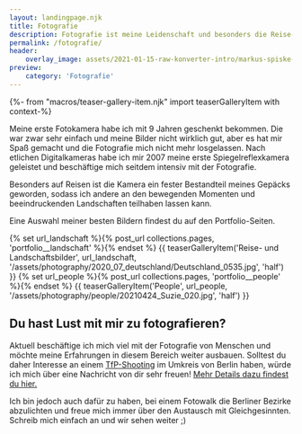 ```yaml
---
layout: landingpage.njk
title: Fotografie
description: Fotografie ist meine Leidenschaft und besonders die Reise- und Landschaftsfotografie hat es mir angetan.
permalink: /fotografie/
header:
    overlay_image: assets/2021-01-15-raw-konverter-intro/markus-spiske-nfwBWcaFAYg-unsplash.jpg
preview:
    category: 'Fotografie'
---
```

{%- from "macros/teaser-gallery-item.njk" import teaserGalleryItem with context-%}
<div class="p-4 bg-gray-100 text-gray-700">
  <div class="container p-4 my-4 text-base sm:text-lg md:text-xl">
    <p class="mb-4">
        Meine erste Fotokamera habe ich mit 9 Jahren geschenkt bekommen.
        Die war zwar sehr einfach und meine Bilder nicht wirklich gut, aber es hat mir Spaß gemacht und die Fotografie mich nicht mehr losgelassen.
        Nach etlichen Digitalkameras habe ich mir 2007 meine erste Spiegelreflexkamera geleistet und beschäftige mich seitdem intensiv mit der Fotografie.
    </p>
    <p class="mb-4">
        Besonders auf Reisen ist die Kamera ein fester Bestandteil meines Gepäcks geworden,
        sodass ich andere an den bewegenden Momenten und beeindruckenden Landschaften teilhaben lassen kann.
    </p>
    <p class="mb-4">
        Eine Auswahl meiner besten Bildern findest du auf den Portfolio-Seiten.
    </p>

<div class="flex flex-wrap justify-center">
{% set url_landschaft %}{% post_url collections.pages, 'portfolio__landschaft' %}{% endset %}
{{ teaserGalleryItem('Reise- und Landschaftsbilder', url_landschaft, '/assets/photography/2020_07_deutschland/Deutschland_0535.jpg', 'half') }}
{% set url_people %}{% post_url collections.pages, 'portfolio__people' %}{% endset %}
{{ teaserGalleryItem('People', url_people, '/assets/photography/people/20210424_Suzie_020.jpg', 'half') }}
</div>

<h2 class="mb-6 mt-12">Du hast Lust mit mir zu fotografieren?</h2>
<p class="mb-4">
    Aktuell beschäftige ich mich viel mit der Fotografie von Menschen und möchte meine Erfahrungen in diesem Bereich weiter ausbauen.
    Solltest du daher Interesse an einem <a href="{% post_url collections.pages, 'tfp-shooting' %}" class="text-red-900">TfP-Shooting</a> im Umkreis von Berlin haben, würde ich mich über eine Nachricht von dir sehr freuen!
    <a href="{% post_url collections.pages, 'tfp-shooting' %}" class="text-red-900">Mehr Details dazu findest du hier.</a>
</p>
<p>
    Ich bin jedoch auch dafür zu haben, bei einem Fotowalk die Berliner Bezirke abzulichten und freue mich immer über den Austausch mit Gleichgesinnten.
    Schreib mich einfach an und wir sehen weiter ;)
</p>
  </div>
</div>
